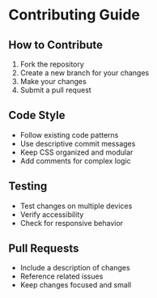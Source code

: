 # Contributing Guide

## How to Contribute
1. Fork the repository
2. Create a new branch for your changes
3. Make your changes
4. Submit a pull request

## Code Style
- Follow existing code patterns
- Use descriptive commit messages
- Keep CSS organized and modular
- Add comments for complex logic

## Testing
- Test changes on multiple devices
- Verify accessibility
- Check for responsive behavior

## Pull Requests
- Include a description of changes
- Reference related issues
- Keep changes focused and small